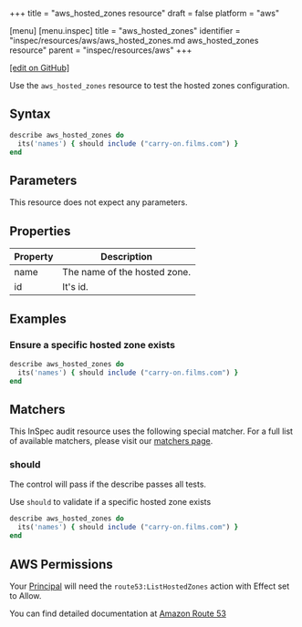 +++
title = "aws_hosted_zones resource"
draft = false
platform = "aws"

[menu]
  [menu.inspec]
    title = "aws_hosted_zones"
    identifier = "inspec/resources/aws/aws_hosted_zones.md aws_hosted_zones resource"
    parent = "inspec/resources/aws"
+++

[\[edit on GitHub\]](https://github.com/inspec/inspec/blob/master/www/content/inspec/resources/aws_hosted_zones.md)

Use the `aws_hosted_zones` resource to test the hosted zones configuration.

## Syntax

```ruby
describe aws_hosted_zones do
  its('names') { should include ("carry-on.films.com") }
end
```

## Parameters

This resource does not expect any parameters.

## Properties

| Property | Description                  |
| -------- | ---------------------------- |
| name     | The name of the hosted zone. |
| id       | It's id.                     |

## Examples

### Ensure a specific hosted zone exists

```ruby
describe aws_hosted_zones do
  its('names') { should include ("carry-on.films.com") }
end
```

## Matchers

This InSpec audit resource uses the following special matcher. For a full list
of available matchers, please visit our [matchers page](/inspec/matchers/).

### should

The control will pass if the describe passes all tests.

Use `should` to validate if a specific hosted zone exists

```ruby
describe aws_hosted_zones do
  its('names') { should include ("carry-on.films.com") }
end
```

## AWS Permissions

Your [Principal](https://docs.aws.amazon.com/IAM/latest/UserGuide/intro-structure.html#intro-structure-principal) will need the `route53:ListHostedZones` action with Effect set to Allow.

You can find detailed documentation at [Amazon Route 53](https://docs.aws.amazon.com/Route53/latest/DeveloperGuide/r53-api-permissions-ref.html)
